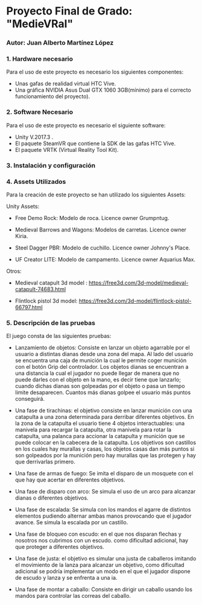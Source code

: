 # Proyecto Final de Grado: "MedieVRal"

### Autor: Juan Alberto Martínez López

### 1. Hardware necesario

Para el uso de este proyecto es necesario los siguientes componentes:

* Unas gafas de realidad virtual HTC Vive.
* Una gráfica NVIDIA Asus Dual GTX 1060 3GB(mínimo) para el correcto funcionamiento del proyecto).

### 2. Software Necesario

Para el uso de este proyecto es necesario el siguiente software:

* Unity V.2017.3 .
* El paquete SteamVR que contiene la SDK de las gafas HTC Vive.
* El paquete VRTK (Virtual Reality Tool Kit).

### 3. Instalación y configuración

### 4. Assets Utilizados

Para la creación de este proyecto se han utilizado los siguientes Assets:

Unity Assets:

* Free Demo Rock: Modelo de roca. Licence owner Grumpntug.

* Medieval Barrows and Wagons: Modelos de carretas. Licence owner Kiria.

* Steel Dagger PBR: Modelo de cuchillo. Licence owner Johnny's Place.

* UF Creator LITE: Modelo de campamento. Licence owner Aquarius Max.

Otros:

* Medieval catapult 3d model : https://free3d.com/3d-model/medieval-catapult-74683.html

* Flintlock pistol 3d model: https://free3d.com/3d-model/flintlock-pistol-66797.html

### 5. Descripción de las pruebas

El juego consta de las siguientes pruebas:

* Lanzamiento de objetos: Consiste en lanzar un objeto agarrable por el usuario a distintas dianas desde una zona del mapa. Al lado del usuario se encuentra una caja de munición la cual le permite coger munición con el botón Grip del controlador. Los objetos dianas  se encuentran a una distancia la cual el jugador no puede llegar de manera que no puede darles con el objeto en la mano, es decir tiene que lanzarlo; cuando dichas dianas son golpeadas por el objeto o pasa un tiempo limite desaparecen. Cuantos más dianas golpee el usuario más puntos conseguirá.

* Una fase de tirachinas: el objetivo consiste en lanzar munición con una catapulta a una zona determinada para derribar diferentes objetivos. En la zona de la catapulta el usuario tiene 4 objetos interactuables: una manivela para recargar la catapulta, otra manivela para rotar la catapulta, una palanca para accionar la catapulta y munición que se puede colocar en la cabecera de la catapulta. Los objetivos son castillos en los cuales hay murallas y casas, los objetos casas dan más puntos si son golpeados por la munición pero hay murallas que las protegen y hay que derrivarlas primero.   
	
* Una fase de armas de fuego: Se imita el disparo de un mosquete con el que hay que acertar en diferentes objetivos.
	
* Una fase de disparo con arco: Se simula el uso de un arco para alcanzar dianas o diferentes objetivos.
	
* Una fase de escalada: Se simula con los mandos el agarre de distintos elementos pudiendo alternar ambas manos provocando que el jugador avance. Se simula la escalada por un castillo.
	
* Una fase de bloqueo con escudo: en el que nos disparan flechas y nosotros nos cubrimos con un escudo. como dificultad adicional, hay que proteger a diferentes objetivos.

* Una fase de justa: el objetivo es simular una justa de caballeros imitando el movimiento de la lanza para alcanzar un objetivo, como dificultad adicional se podría implementar un modo en el que el jugador dispone de escudo y lanza y se enfrenta a una ia. 
	
* Una fase de montar a caballo: Consiste en dirigir un caballo usando los mandos para controlar las correas del caballo.



